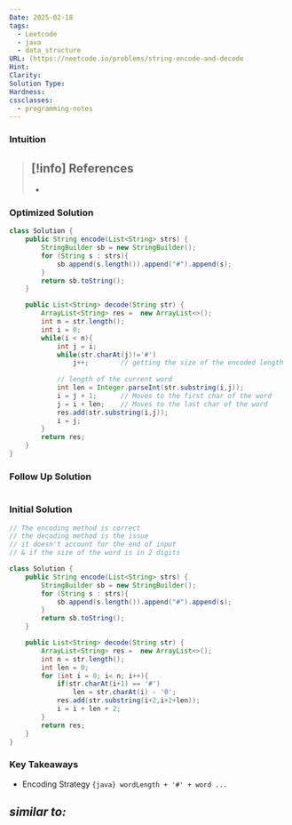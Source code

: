 ```yaml
---
Date: 2025-02-18
tags:
  - Leetcode
  - java
  - data_structure
URL: (https://neetcode.io/problems/string-encode-and-decode
Hint: 
Clarity: 
Solution Type: 
Hardness: 
cssclasses:
  - programming-notes
---
```


### Intuition

> [!info] References
> - 
> - 
### Optimized Solution
```java title="supports word length greater than 9+"
class Solution {
    public String encode(List<String> strs) {
        StringBuilder sb = new StringBuilder();
        for (String s : strs){
            sb.append(s.length()).append("#").append(s);
        }
        return sb.toString();
    }

    public List<String> decode(String str) {
        ArrayList<String> res =  new ArrayList<>();
        int n = str.length();
        int i = 0;
        while(i < n){
            int j = i;
            while(str.charAt(j)!='#')
                j++;        // getting the size of the encoded length
            
            // length of the current word
            int len = Integer.parseInt(str.substring(i,j));
            i = j + 1;      // Moves to the first char of the word
            j = i + len;    // Moves to the last char of the word
            res.add(str.substring(i,j));
            i = j;
        } 
        return res;
    }
}
```
### Follow Up Solution
```java

```
### Initial Solution
```java fold title=" ⭕ Not working - StringIndexOutOfBoundsException"
// The encoding method is correct
// the decoding method is the issue
// it doesn't account for the end of input 
// & if the size of the word is in 2 digits 

class Solution {
    public String encode(List<String> strs) {
        StringBuilder sb = new StringBuilder();
        for (String s : strs){
            sb.append(s.length()).append("#").append(s);
        }
        return sb.toString();
    }

    public List<String> decode(String str) {
        ArrayList<String> res =  new ArrayList<>();
        int n = str.length();
        int len = 0;
        for (int i = 0; i< n; i++){
            if(str.charAt(i+1) == '#')
                len = str.charAt(i) - '0';  
            res.add(str.substring(i+2,i+2+len));
            i = i + len + 2;
        } 
        return res;
    }
}
```
### Key Takeaways
- Encoding Strategy `{java} wordLength + '#' + word ...`

*similar to:* 
- 